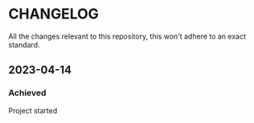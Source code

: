 # CHANGELOG

All the changes relevant to this repository, this won't adhere to an exact standard.

## 2023-04-14

### Achieved

Project started
